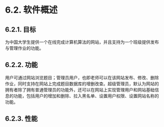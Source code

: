 # 6.2. 软件概述

## 6.2.1. 目标

为中国大学生提供一个在线完成计算机算法的网站，并且支持为一个班级提供发布与管理作业的功能。

## 6.2.2. 功能

用户可通过网站浏览题目；管理员用户，也即老师可以在该网站发布、修改、删除作业，同时支持在网站上完成题目数据库的增删改查。超级管理员，默认为网站的拥有者除了拥有普通管理员的功能外，还可以在网站上实现管理用户和网站基础信息的功能，包括用户的增加和删除、拉入黑名单、设置用户权限、设置网站名称的功能。

## 6.2.3. 性能
